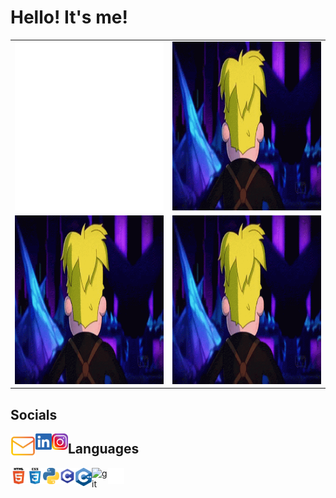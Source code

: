 # Hello! It's me!
|           |            | 
|----------|:-------------:|
| <img src="https://github.com/varjakw/varjakw/blob/main/bio.svg" width="480" height="270" /> |  <img src="https://github.com/varjakw/varjakw/blob/main/final-space-kiss-face.gif" width="480" height="270" /> |
| <img src="https://github.com/varjakw/varjakw/blob/main/final-space-kiss-face.gif" width="480" height="270" />  |  <img src="https://github.com/varjakw/varjakw/blob/main/final-space-kiss-face.gif" width="480" height="270" /> |


  
## Socials
<a href="mailto:vwolfe@tcd.ie" target="_blank"><img align="left" alt="Varjak | Email" width="40px" src="https://github.com/varjakw/varjakw/blob/main/email.png" /></a>
<a href="https://www.linkedin.com/in/varjak/" target="_blank"><img align="left" alt="Varjak | LinkedIn" width="26px" src="https://github.com/varjakw/varjakw/blob/main/linkedin.png" /></a>
<a href="https://instagram.com/varjakw" target="_blank"><img align="left" alt="Varjak | Instagram" width="26px" src="https://github.com/varjakw/varjakw/blob/main/insta.png" /></a>


  
  
## Languages
<a href="https://www.w3.org/html/" target="_blank"><img align="left" alt="HTML5" width="26px" src="https://raw.githubusercontent.com/github/explore/80688e429a7d4ef2fca1e82350fe8e3517d3494d/topics/html/html.png" /></a>
<a href="https://www.w3schools.com/css/" target="_blank"><img align="left" alt="CSS3" width="26px" src="https://raw.githubusercontent.com/github/explore/80688e429a7d4ef2fca1e82350fe8e3517d3494d/topics/css/css.png" /></a>
<a href="https://www.python.org" target="_blank"> <img align="left" alt="Python" width="26px" src="https://github.com/Aakarsh-B/trying-repos/blob/master/python-5.svg?raw=true"/> </a>
<a href="https://www.cprogramming.com/" target="_blank"> <img align="left" alt="C" width="26px" src="https://github.com/Aakarsh-B/trying-repos/blob/master/c-programming.png"/> </a>
<a href="https://www.w3schools.com/cpp/" target="_blank"> <img align="left" alt="C++" width="26px" src="https://github.com/Aakarsh-B/trying-repos/blob/master/c++.png"/> </a>
<a href="https://git-scm.com/" target="_blank"> <img align="left" alt="git" width="26px" src="https://www.vectorlogo.zone/logos/git-scm/git-scm-icon.svg"/> </a>
<img align="left" alt="GitHub" width="26px" src="https://github.com/Aakarsh-B/trying-repos/blob/master/github.svg" />



<!-- comment// 
<p float="left">
  <img src="https://github.com/varjakw/varjakw/blob/main/bio.svg" width="480" height="270" />
  <img src="https://github.com/varjakw/varjakw/blob/main/final-space-kiss-face.gif" width="480" height="270" /> 
</p>

<img align="left" width="480" height="270" src="https://github.com/varjakw/varjakw/blob/main/bio.svg">

<img align="right" width="480" height="270" src="https://github.com/varjakw/varjakw/blob/main/final-space-kiss-face.gif">   //comment-->









